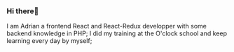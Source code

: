 ### Hi there👋

I am Adrian a frontend React and React-Redux developper with some backend knowledge in PHP;
I did my training at the O'clock school and keep learning every day by myself;



